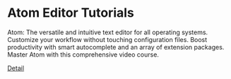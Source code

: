 # Atom Editor Tutorials

Atom: The versatile and intuitive text editor for all operating systems. Customize your workflow without touching configuration files. Boost productivity with smart autocomplete and an array of extension packages. Master Atom with this comprehensive video course. 

[Detail](https://eduitfree.com/courses/atom-editor-tutorials)